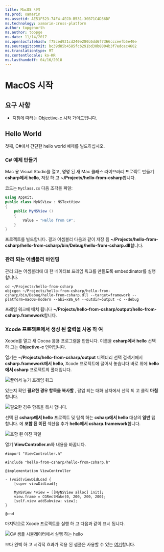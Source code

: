 ```yaml
---
title: MacOS 시작
ms.prod: xamarin
ms.assetid: AE51F523-74F4-4EC0-B531-30B71C4D36DF
ms.technology: xamarin-cross-platform
author: topgenorth
ms.author: toopge
ms.date: 11/14/2017
ms.openlocfilehash: f75ced921cd240e280b5dd6f7366ccceefb5e40e
ms.sourcegitcommit: bc39d85b4585fcb291bd30b8004b3f7edcac4602
ms.translationtype: MT
ms.contentlocale: ko-KR
ms.lasthandoff: 04/16/2018
---
```

# <a name="getting-started-with-macos"></a>MacOS 시작


## <a name="what-you-will-need"></a>요구 사항

* 지침에 따라는 [Objective-c 시작](~/tools/dotnet-embedding/get-started/objective-c/index.md) 가이드입니다.

## <a name="hello-world"></a>Hello World

첫째, C#에서 간단한 hello world 예제를 빌드하십시오.

### <a name="create-c-sample"></a>C# 예제 만들기

Mac 용 Visual Studio를 열고, 명명 된 새 Mac 클래스 라이브러리 프로젝트 만들기 **csharp에서 hello**, 저장 하 고 **~/Projects/hello-from-csharp**합니다.

코드는 `MyClass.cs` 다음 조각을 파일:

```csharp
using AppKit;
public class MyNSView : NSTextView
{
    public MyNSView ()
    {
        Value = "Hello from C#";
    }
}
```

프로젝트를 빌드합니다. 결과 어셈블리 다음과 같이 저장 됨 **~/Projects/hello-from-csharp/hello-from-csharp/bin/Debug/hello-from-csharp.dll**합니다.

### <a name="bind-the-managed-assembly"></a>관리 되는 어셈블리 바인딩

관리 되는 어셈블리에 대 한 네이티브 프레임 워크를 만들도록 embeddinator를 실행 합니다.

```shell
cd ~/Projects/hello-from-csharp
objcgen ~/Projects/hello-from-csharp/hello-from-csharp/bin/Debug/hello-from-csharp.dll --target=framework --platform=macOS-modern --abi=x86_64 --outdir=output -c --debug
```

프레임 워크에 배치 됩니다 **~/Projects/hello-from-csharp/output/hello-from-csharp.framework**합니다.

### <a name="use-the-generated-output-in-an-xcode-project"></a>Xcode 프로젝트에서 생성 된 출력을 사용 하 여

Xcode를 열고 새 Cocoa 응용 프로그램을 만듭니다. 이름을 **csharp에서 hello** 선택 하 고는 **Objective-c** 언어입니다.

열기는 **~/Projects/hello-from-csharp/output** 디렉터리 선택 검색기에서 **csharp.framework에서 hello**, Xcode 프로젝트에 끌어서 놓습니다 바로 위에 **hello에서 csharp**  프로젝트의 폴더입니다.

![끌어서 놓기 프레임 워크](macos-images/hello-from-csharp-mac-drag-drop-framework.png)

있는지 확인 **필요한 경우 항목을 복사할** , 팝업 되는 대화 상자에서 선택 되 고 클릭 **마침**합니다.

![필요한 경우 항목을 복사 합니다.](macos-images/hello-from-csharp-mac-copy-items-if-needed.png)

선택 된 **csharp에서 hello** 프로젝트 및 탐색 하는 **csharp에서 hello** 대상의 **일반** 탭 합니다. 에 **포함 된 이진** 섹션을 추가 **hello에서 csharp.framework**합니다.

![포함 된 이진 파일](macos-images/hello-from-csharp-mac-embedded-binaries.png)

열기 **ViewController.m**와 내용을 바꿉니다.

```objc
#import "ViewController.h"

#include "hello-from-csharp/hello-from-csharp.h"

@implementation ViewController

- (void)viewDidLoad {
    [super viewDidLoad];
    
    MyNSView *view = [[MyNSView alloc] init];
    view.frame = CGRectMake(0, 200, 200, 200);
    [self.view addSubview: view];
}

@end
```

마지막으로 Xcode 프로젝트를 실행 하 고 다음과 같이 표시 됩니다.

![C# 샘플 시뮬레이터에서 실행 하는 hello](macos-images/hello-from-csharp-mac.png)

보다 완벽 하 고 시각적 효과가 적용 된 샘플은 사용할 수 있는 [여기](https://github.com/mono/Embeddinator-4000/tree/objc/samples/mac/weather)합니다.
